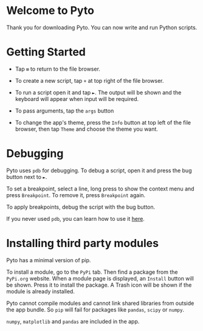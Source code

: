 #  Welcome to Pyto

Thank you for downloading Pyto. You can now write and run Python scripts.

# Getting Started

* Tap `⊞` to return to the file browser.

* To create a new script, tap  `+` at top right of the file browser.

* To run a script open it and tap `►`. The output will be shown and the keyboard will appear when input will be required.

* To pass arguments, tap the `args` button

* To change the app's theme, press the `Info` button at top left of the file browser, then tap `Theme` and choose the theme you want.

# Debugging

Pyto uses `pdb` for debugging. To debug a script, open it and press the bug button next to  `►`.

To set a breakpoint, select a line, long press to show the context menu and press `Breakpoint`. To remove it, press `Breakpoint` again. 

To apply breakpoints, debug the script with the bug button.

If you never used `pdb`, you can learn how to use it [here](https://docs.python.org/3/library/pdb.html). 

# Installing third party modules

Pyto has a minimal version of pip. 

To install a module, go to the `PyPi` tab. Then find a package from the `PyPi.org` website. When a module page is displayed, an `Install` button will be shown. Press it to install the package. A Trash icon will be shown if the module is already installed.

Pyto cannot compile modules and cannot link shared libraries from outside the app bundle. So `pip` will fail for packages like `pandas`, `scipy` or `numpy`.

`numpy`,  `matplotlib`  and `pandas` are included in the app.
